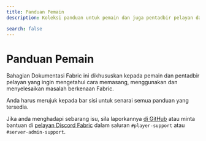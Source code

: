 ```yaml
---
title: Panduan Pemain
description: Koleksi panduan untuk pemain dan juga pentadbir pelayan dalam memasang dan menggunakan Fabric.

search: false
---
```


# Panduan Pemain

Bahagian Dokumentasi Fabric ini dikhususkan kepada pemain dan pentadbir pelayan yang ingin mengetahui cara memasang, menggunakan dan menyelesaikan masalah berkenaan Fabric.

Anda harus merujuk kepada bar sisi untuk senarai semua panduan yang tersedia.

Jika anda menghadapi sebarang isu, sila laporkannya [di GitHub](https://github.com/FabricMC/fabric-docs) atau minta bantuan di [pelayan Discord Fabric](https://discord.gg/v6v4pMv) dalam saluran `#player-support` atau `#server-admin-support`.
